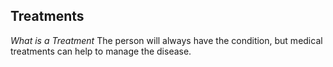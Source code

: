 ## Treatments

_What is a Treatment_ 
 The person will always have the condition, but medical treatments can help to manage the disease.